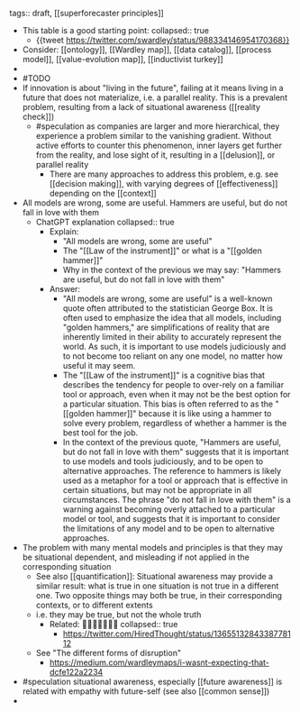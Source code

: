 tags:: draft, [[superforecaster principles]]

- This table is a good starting point:
  collapsed:: true
	- {{tweet https://twitter.com/swardley/status/988334146954170368}}
- Consider: [[ontology]], [[Wardley map]], [[data catalog]], [[process model]], [[value-evolution map]], [[inductivist turkey]]
-
- #TODO
- If innovation is about "living in the future", failing at it means living in a future that does not materialize, i.e. a parallel reality. This is a prevalent problem, resulting from a lack of situational awareness ([[reality check]])
	- #speculation as companies are larger and more hierarchical, they experience a problem similar to the vanishing gradient. Without active efforts to counter this phenomenon, inner layers get further from the reality, and lose sight of it, resulting in a [[delusion]], or parallel reality
		- There are many approaches to address this problem, e.g. see [[decision making]], with varying degrees of [[effectiveness]] depending on the [[context]]
- All models are wrong, some are useful. Hammers are useful, but do not fall in love with them
	- ChatGPT explanation
	  collapsed:: true
		- Explain:
		  * "All models are wrong, some are useful"
		  * The "[[Law of the instrument]]" or what is a "[[golden hammer]]"
		  * Why in the context of the previous we may say: "Hammers are useful, but do not fall in love with them"
		- Answer:
		  * "All models are wrong, some are useful" is a well-known quote often attributed to the statistician George Box. It is often used to emphasize the idea that all models, including "golden hammers," are simplifications of reality that are inherently limited in their ability to accurately represent the world. As such, it is important to use models judiciously and to not become too reliant on any one model, no matter how useful it may seem.
		  * The "[[Law of the instrument]]" is a cognitive bias that describes the tendency for people to over-rely on a familiar tool or approach, even when it may not be the best option for a particular situation. This bias is often referred to as the "[[golden hammer]]" because it is like using a hammer to solve every problem, regardless of whether a hammer is the best tool for the job.
		  * In the context of the previous quote, "Hammers are useful, but do not fall in love with them" suggests that it is important to use models and tools judiciously, and to be open to alternative approaches. The reference to hammers is likely used as a metaphor for a tool or approach that is effective in certain situations, but may not be appropriate in all circumstances. The phrase "do not fall in love with them" is a warning against becoming overly attached to a particular model or tool, and suggests that it is important to consider the limitations of any model and to be open to alternative approaches.
- The problem with many mental models and principles is that they may be situational dependent, and misleading if not applied in the corresponding situation
	- See also [[quantification]]: Situational awareness may provide a similar result: what is true in one situation is not true in a different one. Two opposite things may both be true, in their corresponding contexts, or to different extents
	- i.e. they may be true, but not the whole truth
		- Related: 🐘👩‍🦯🧑‍🦯👨‍🦯
		  collapsed:: true
			- https://twitter.com/HiredThought/status/1365513284338778112
	- See "The different forms of disruption"
		- https://medium.com/wardleymaps/i-wasnt-expecting-that-dcfe122a2234
- #speculation situational awareness, especially [[future awareness]] is related with empathy with future-self (see also [[common sense]])
-